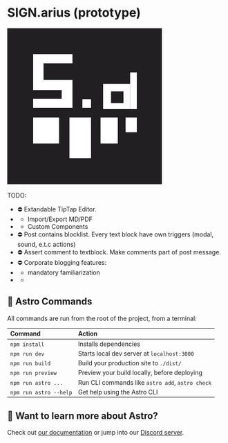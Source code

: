 # SIGN.arius (prototype)
![alt text](https://raw.githubusercontent.com/francyfox/signarius/88df411d09b96a691a051355652d86185384bc83/public/img/logo_mini.svg)


TODO:

- :no_entry: Extandable TipTap Editor.
- - Import/Export MD/PDF
- - Custom Components
- :no_entry: Post contains blocklist. Every text block have own triggers (modal, sound, e.t.c actions)
- :no_entry: Assert comment to textblock. Make comments part of post message.
- :no_entry: Corporate blogging features:
- - mandatory familiarization
- - 

## 🧞 Astro Commands

All commands are run from the root of the project, from a terminal:

| Command                | Action                                           |
| :--------------------- | :----------------------------------------------- |
| `npm install`          | Installs dependencies                            |
| `npm run dev`          | Starts local dev server at `localhost:3000`      |
| `npm run build`        | Build your production site to `./dist/`          |
| `npm run preview`      | Preview your build locally, before deploying     |
| `npm run astro ...`    | Run CLI commands like `astro add`, `astro check` |
| `npm run astro --help` | Get help using the Astro CLI                     |

## 👀 Want to learn more about Astro?

Check out [our documentation](https://docs.astro.build) or jump into our [Discord server](https://astro.build/chat).
